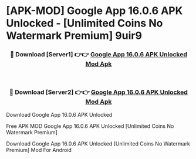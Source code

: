 # [APK-MOD] Google App 16.0.6 APK Unlocked - [Unlimited Coins No Watermark Premium] 9uir9



<div align="center">
<h3>🔴 Download [Server1] 👉👉 <a href="https://momento.my/?title=Google_App_16.0.6_APK_Unlocked">Google App 16.0.6 APK Unlocked Mod Apk</a></h3><br>

<h3>🔴 Download [Server2] 👉👉 <a href="https://momento.my/?title=Google_App_16.0.6_APK_Unlocked">Google App 16.0.6 APK Unlocked Mod Apk</a></h3>
</div>



Download Google App 16.0.6 APK Unlocked 

Free APK MOD Google App 16.0.6 APK Unlocked [Unlimited Coins No Watermark Premium]

Download Google App 16.0.6 APK Unlocked [Unlimited Coins No Watermark Premium] Mod For Android
